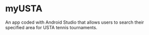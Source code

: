 # myUSTA
An app coded with Android Studio that allows users to search their specified area for USTA tennis tournaments.
